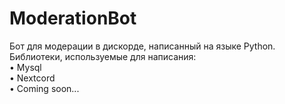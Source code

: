 # ModerationBot
Бот для модерации в дискорде, написанный на языке Python. <br />
Библиотеки, используемые для написания: <br />
• Mysql <br />
• Nextcord <br />
• Coming soon...
